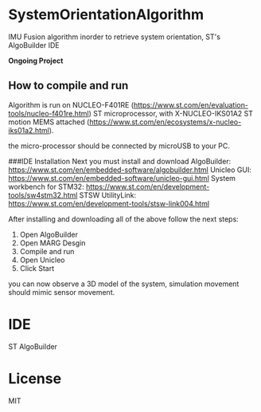 # SystemOrientationAlgorithm
IMU Fusion algorithm inorder to retrieve system orientation, ST's AlgoBuilder IDE

**Ongoing Project**

## How to compile and run

Algorithm is run on NUCLEO-F401RE (https://www.st.com/en/evaluation-tools/nucleo-f401re.html) ST microprocessor, with
X-NUCLEO-IKS01A2 ST motion MEMS attached (https://www.st.com/en/ecosystems/x-nucleo-iks01a2.html).

the micro-processor should be connected by microUSB to your PC.

###IDE Installation
Next you must install and download AlgoBuilder: https://www.st.com/en/embedded-software/algobuilder.html
Unicleo GUI: https://www.st.com/en/embedded-software/unicleo-gui.html
System workbench for STM32: https://www.st.com/en/development-tools/sw4stm32.html
STSW UtilityLink: https://www.st.com/en/development-tools/stsw-link004.html

After installing and downloading all of the above follow the next steps:
1. Open AlgoBuilder
2. Open MARG Desgin
3. Compile and run
4. Open Unicleo 
5. Click Start

you can now observe a 3D model of the system, simulation movement should mimic sensor movement. 

# IDE

ST AlgoBuilder

# License

MIT



